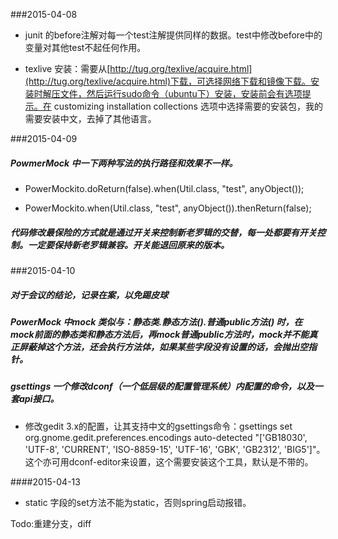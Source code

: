 ###2015-04-08

+ junit 的before注解对每一个test注解提供同样的数据。test中修改before中的变量对其他test不起任何作用。

+ texlive 安装：需要从[http://tug.org/texlive/acquire.html](http://tug.org/texlive/acquire.html)下载，可选择网络下载和镜像下载。安装时解压文件，然后运行sudo命令（ubuntu下）安装，安装前会有选项提示。在 customizing installation collections 选项中选择需要的安装包，我的需要安装中文，去掉了其他语言。

###2015-04-09

##### PowmerMock 中一下两种写法的执行路径和效果不一样。

+ PowerMockito.doReturn(false).when(Util.class, "test", anyObject());

+ PowerMockito.when(Util.class, "test", anyObject()).thenReturn(false);

##### 代码修改最保险的方式就是通过开关来控制新老罗辑的交替，每一处都要有开关控制。一定要保持新老罗辑兼容。开关能退回原来的版本。

###2015-04-10

##### 对于会议的结论，记录在案，以免踢皮球

##### PowerMock 中mock 类似与：静态类.静态方法().普通public方法() 时，在mock前面的静态类和静态方法后，再mock普通public方法时，mock并不能真正屏蔽掉这个方法，还会执行方法体，如果某些字段没有设置的话，会抛出空指针。

##### gsettings 一个修改dconf（一个低层级的配置管理系统）内配置的命令，以及一套api接口。

+ 修改gedit 3.x的配置，让其支持中文的gsettings命令：gsettings set org.gnome.gedit.preferences.encodings auto-detected "['GB18030', 'UTF-8', 'CURRENT', 'ISO-8859-15', 'UTF-16', 'GBK', 'GB2312', 'BIG5']"。这个亦可用dconf-editor来设置，这个需要安装这个工具，默认是不带的。

####2015-04-13

+ static 字段的set方法不能为static，否则spring启动报错。

Todo:重建分支，diff


